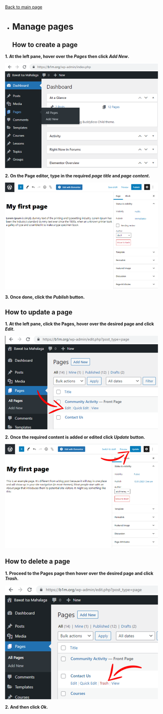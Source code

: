 [Back to main page](https://github.com/samremonte/b1m/blob/main/documentation.md)

- # Manage pages
  <h2>How to create a page</h2>
  
 **1. At the left pane, hover over the _Pages_ then click _Add New_.**

![Image3.1](/img/3.1.PNG)


 **2. On the Page editor, type in the required _page title_ and _page content_.**

![Image3.2](/img/3.2.PNG)


 **3. Once done, click the _Publish_ button.**


  <h2> How to update a page </h2>
  
 **1. At the left pane, click the Pages, hover over the desired page and click _Edit_.**

![Image3.3](/img/3.3.PNG) 


 **2. Once the required content is added or edited click _Update_ button.** 

![Image3.4](/img/3.4.PNG)


  <h2>How to delete a page</h2>
  
  **1. Proceed to the Pages page then hover over the desired page and click _Trash_.**

![Image3.5](/img/3.5.PNG)

  **2. And then click _Ok_.**
  
